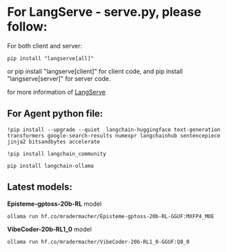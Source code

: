 # For LangServe - serve.py, please follow: 

For both client and server:

```shell
pip install "langserve[all]"
```

or pip install "langserve[client]" for client code, and pip install "langserve[server]" for server code.

for more information of [LangServe](https://python.langchain.com/docs/langserve/)

## For Agent python file:

```shell
!pip install --upgrade --quiet  langchain-huggingface text-generation transformers google-search-results numexpr langchainhub sentencepiece jinja2 bitsandbytes accelerate

!pip install langchain_community
```



```shell
pip install langchain-ollama
```
 
## Latest models:
**Episteme-gptoss-20b-RL** model
```shell
ollama run hf.co/mradermacher/Episteme-gptoss-20b-RL-GGUF:MXFP4_MOE
```

**VibeCoder-20b-RL1_0** model
```shell
ollama run hf.co/mradermacher/VibeCoder-20b-RL1_0-GGUF:Q8_0
```
